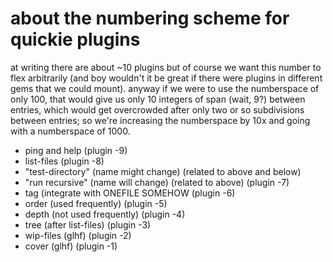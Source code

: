# about the numbering scheme for quickie plugins

at writing there are about ~10 plugins but of course we want this number
to flex arbitrarily (and boy wouldn't it be great if there were plugins in
different gems that we could mount). anyway if we were to use the
numberspace of only 100, that would give us only 10 integers of span
(wait, 9?) between entries, which would get overcrowded after only two
or so subdivisions between entries; so we're increasing the numberspace
by 10x and going with a numberspace of 1000.

  - ping and help (plugin -9)
  - list-files (plugin -8)
  - "test-directory" (name might change) (related to above and below)
  - "run recursive" (name will change) (related to above) (plugin -7)
  - tag (integrate with ONEFILE SOMEHOW (plugin -6)
  - order (used frequently) (plugin -5)
  - depth (not used frequently) (plugin -4)
  - tree (after list-files) (plugin -3)
  - wip-files (glhf) (plugin -2)
  - cover (glhf) (plugin -1)
